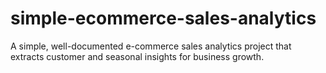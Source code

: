 # simple-ecommerce-sales-analytics
A simple, well-documented e-commerce sales analytics project that extracts customer and seasonal insights for business growth.
